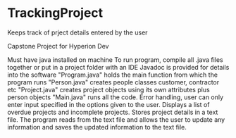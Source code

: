 # TrackingProject
Keeps track of prject details entered by the user 


Capstone Project for Hyperion Dev

Must have java installed on machine To run program, compile all .java files together or put in a project folder with an IDE Javadoc is provided for details into the software "Program.java" holds the main function from which the program runs "Person.java" creates people classes customer, contractor etc "Project.java" creates project objects using its own attributes plus person objects "Main.java" runs all the code. Error handling, user can only enter input specified in the options given to the user. Displays a list of overdue projects and incomplete projects. Stores project details in a text file. The program reads from the text file and allows the user to update any information and saves the updated information to the text file.

